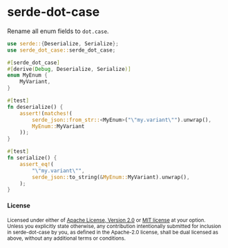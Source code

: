 # serde-dot-case

Rename all enum fields to `dot.case`.

```rs
use serde::{Deserialize, Serialize};
use serde_dot_case::serde_dot_case;

#[serde_dot_case]
#[derive(Debug, Deserialize, Serialize)]
enum MyEnum {
    MyVariant,
}

#[test]
fn deserialize() {
    assert!(matches!(
        serde_json::from_str::<MyEnum>("\"my.variant\"").unwrap(),
        MyEnum::MyVariant
    ));
}

#[test]
fn serialize() {
    assert_eq!(
        "\"my.variant\"",
        serde_json::to_string(&MyEnum::MyVariant).unwrap(),
    );
}
```

#### License

<sup>
Licensed under either of <a href="LICENSE-APACHE">Apache License, Version
2.0</a> or <a href="LICENSE-MIT">MIT license</a> at your option.
</sup>

<br>

<sub>
Unless you explicitly state otherwise, any contribution intentionally submitted
for inclusion in serde-dot-case by you, as defined in the Apache-2.0 license, shall
be dual licensed as above, without any additional terms or conditions.
</sub>
